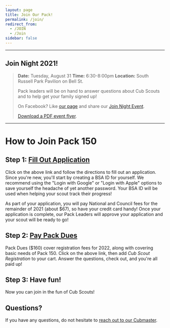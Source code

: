```yaml
---
layout: page
title: Join Our Pack!
permalink: /join/
redirect_from:
  - /JOIN
  - /Join
sidebar: false
---
```


************
## Join Night 2021!

> **Date:** Tuesday, August 31
> **Time:** 6:30-8:00pm
> **Location:** South Russell Park Pavilion on Bell St.
>
> Pack leaders will be on hand to answer questions about Cub Scouts and to help get your family signed up!
>
> On Facebook? Like [our page](https://facebook.com/ChagrinPack150) and share our [Join Night Event](https://fb.me/e/2JsuQiace).
>
> [Download a PDF event flyer](/assets/files/Pack150JoinNight-2020.pdf).

************
# How to Join Pack 150

## Step 1: [Fill Out Application](https://my.scouting.org/VES/OnlineReg/1.0.0/?&tu=UF-MB-440paa0150)
Click on the above link and follow the directions to fill out an application. Since you're new, you'll start by creating a BSA ID for yourself. We recommend using the "Login with Google" or "Login with Apple" options to save yourself the headache of yet another password. Your BSA ID will be used when helping your scout track their progress!

As part of your application, you will pay National and Council fees for the remainder of 2021 (about $67), so have your credit card handy! Once your application is complete, our Pack Leaders will approve your application and your scout will be ready to go!

## Step 2: [Pay Pack Dues](https://pack-150-registration-2021-22.cheddarup.com)
Pack Dues ($160) cover registration fees for 2022, along with covering basic needs of Pack 150. Click on the above link, then add _Cub Scout Registration_ to your cart. Answer the questions, check out, and you're all paid up!

## Step 3: Have fun!
Now you can join in the fun of Cub Scouts!

## Questions?
If you have any questions, do not hesitate to [reach out to our Cubmaster](https://www.Pack150.org/info).
